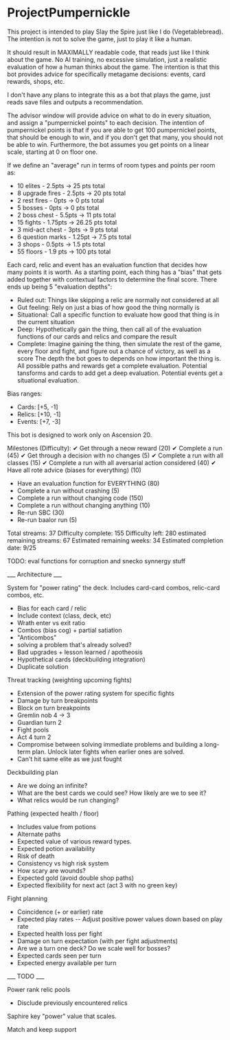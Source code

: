 # ProjectPumpernickle

This project is intended to play Slay the Spire just like I do (Vegetablebread).  The intention is not to solve the game, just to play it like a human.

It should result in MAXIMALLY readable code, that reads just like I think about the game.  No AI training, no excessive simulation, just a realistic evaluation of how a human thinks about the game.  The intention is that this bot provides advice for specifically metagame decisions: events, card rewards, shops, etc.

I don't have any plans to integrate this as a bot that plays the game, just reads save files and outputs a recommendation.

The advisor window will provide advice on what to do in every situation, and assign a "pumpernickel points" to each decision.  The intention of pumpernickel points is that if you are able to get 100 pumpernickel points, that should be enough to win, and if you don't get that many, you should not be able to win.  Furthermore, the bot assumes you get points on a linear scale, starting at 0 on floor one.

If we define an "average" run in terms of room types and points per room as:
 - 10 elites            - 2.5pts    -> 25 pts total
 - 8 upgrade fires      - 2.5pts    -> 20 pts total
 - 2 rest fires         - 0pts      -> 0 pts total
 - 5 bosses             - 0pts      -> 0 pts total
 - 2 boss chest         - 5.5pts    -> 11 pts total
 - 15 fights            - 1.75pts   -> 26.25 pts total
 - 3 mid-act chest      - 3pts      -> 9 pts total
 - 6 question marks     - 1.25pt    -> 7.5 pts total
 - 3 shops              - 0.5pts    -> 1.5 pts total
 - 55 floors            - 1.9 pts   -> 100 pts total

Each card, relic and event has an evaluation function that decides how many points it is worth.  As a starting point, each thing has a "bias" that gets added together with contextual factors to determine the final score.  There ends up being 5 "evaluation depths":
 - Ruled out: Things like skipping a relic are normally not considered at all
 - Gut feeling: Rely on just a bias of how good the thing normally is
 - Situational: Call a specific function to evaluate how good that thing is in the current situation
 - Deep: Hypothetically gain the thing, then call all of the evaluation functions of our cards and relics and compare the result
 - Complete: Imagine gaining the thing, then simulate the rest of the game, every floor and fight, and figure out a chance of victory, as well as a score
The depth the bot goes to depends on how important the thing is.  All possible paths and rewards get a complete evaluation.  Potential tansforms and cards to add get a deep evaluation.  Potential events get a situational evaluation.

Bias ranges:
 - Cards: [+5, -1]
 - Relics: [+10, -1]
 - Events: [+7, -3]

This bot is designed to work only on Ascension 20.

Milestones (Difficulty):
 ✔ Get through a neow reward (20)
 ✔ Complete a run (45)
 ✔ Get through a decision with no changes (5)
 ✔ Complete a run with all classes (15)
 ✔ Complete a run with all aversarial action considered (40)
 ✔ Have all rote advice (biases for everything) (10)
 - Have an evaluation function for EVERYTHING (80)
 - Complete a run without crashing (5)
 - Complete a run without changing code (150)
 - Complete a run without changing anything (10)
 - Re-run SBC (30)
 - Re-run baalor run (5)

Total streams: 37
Difficulty complete: 155
Difficulty left: 280
estimated remaining streams: 67
Estimated remaining weeks: 34
Estimated completion date: 9/25

TODO:
eval functions for corruption and snecko
synnergy stuff

___ Architecture ___

System for "power rating" the deck.  Includes card-card combos, relic-card combos, etc.
 - Bias for each card / relic
 - Include context (class, deck, etc)
 - Wrath enter vs exit ratio
 - Combos (bias cog) + partial satiation
 - "Anticombos"
  - solving a problem that's already solved?
  - Bad upgrades + lesson learned / apotheosis
 - Hypothetical cards (deckbuilding integration)
 - Duplicate solution

Threat tracking (weighting upcoming fights)
 - Extension of the power rating system for specific fights
 - Damage by turn breakpoints
 - Block on turn breakpoints
 - Gremlin nob 4 -> 3
 - Guardian turn 2
 - Fight pools
 - Act 4 turn 2
 - Compromise between solving immediate problems and building a long-term plan.  Unlock later fights when earlier ones are solved.
 - Can't hit same elite as we just fought

Deckbuilding plan
 - Are we doing an infinite?
 - What are the best cards we could see?  How likely are we to see it?
 - What relics would be run changing?

Pathing (expected health / floor)
 - Includes value from potions
 - Alternate paths
 - Expected value of various reward types.
 - Expected potion availability
 - Risk of death
  - Consistency vs high risk system
 - How scary are wounds?
 - Expected gold (avoid double shop paths)
 - Expected flexibility for next act (act 3 with no green key)

Fight planning
 - Coincidence (+ or earlier) rate
 - Expected play rates
 -- Adjust positive power values down based on play rate
 - Expected health loss per fight
 - Damage on turn expectation (with per fight adjustments)
 - Are we a turn one deck?  Do we scale well for bosses?
 - Expected cards seen per turn
 - Expected energy available per turn

___ TODO ___

Power rank relic pools
 - Disclude previously encountered relics

Saphire key "power" value that scales.

Match and keep support